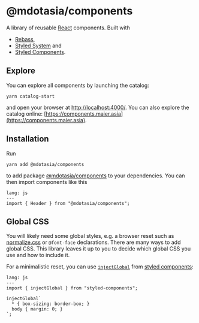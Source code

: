 # @mdotasia/components

A library of reusable [React](https://facebook.github.io/react/) components. Built with

* [Rebass](http://jxnblk.com/rebass/),
* [Styled System](http://jxnblk.com/styled-system/) and
* [Styled Components](https://www.styled-components.com/).

## Explore

You can explore all components by launching the catalog:

    yarn catalog-start

and open your browser at [http://localhost:4000/](http://localhost:4000/). You can also explore the catalog online: [https://components.maier.asia](https://components.maier.asia).

## Installation

Run

    yarn add @mdotasia/components

to add package [@mdotasia/components](https://github.com/mdotasia/components) to your dependencies. You can then import components like this

```code
lang: js
---
import { Header } from "@mdotasia/components";
```

## Global CSS

You will likely need some global styles, e.g. a browser reset such as [normalize.css](https://necolas.github.io/normalize.css/) or `@font-face` declarations. There are many ways to add global CSS. This library leaves it up to you to decide which global CSS you use and how to include it.

For a minimalistic reset, you can use [`injectGlobal`](https://www.styled-components.com/docs/api#injectglobal) from
[styled components](https://www.styled-components.com/):

```code
lang: js
---
import { injectGlobal } from "styled-components";

injectGlobal`
  * { box-sizing: border-box; }
  body { margin: 0; }
`;
```
